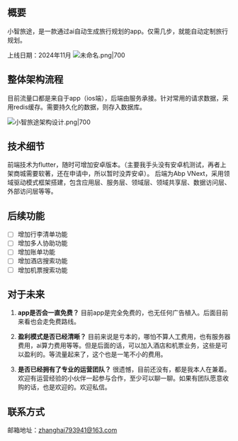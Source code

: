 ## 概要

 小智旅途，是一款通过ai自动生成旅行规划的app。仅需几步，就能自动定制旅行规划。
 
 上线日期：2024年11月
![未命名.png|700](https://hz-drawing.oss-cn-hangzhou.aliyuncs.com/markdown/20241113/%E6%9C%AA%E5%91%BD%E5%90%8D-5acc20.png)

## 整体架构流程

目前流量口都是来自于app（ios端），后端由服务承接。针对常用的请求数据，采用redis缓存。需要持久化的数据，则存入数据库。

![小智旅途架构设计.png|700](https://hz-drawing.oss-cn-hangzhou.aliyuncs.com/markdown/20241113/%E5%B0%8F%E6%99%BA%E6%97%85%E9%80%94%E6%9E%B6%E6%9E%84%E8%AE%BE%E8%AE%A1-95a015.png)


## 技术细节

前端技术为flutter，随时可增加安卓版本。（主要我手头没有安卓机测试，再者上架商城需要软著，还在申请中，所以暂时没弄安卓）。
后端为Abp VNext，采用领域驱动模式框架搭建，包含应用层、服务层、领域层、领域共享层、数据访问层、外部访问层等等。

## 后续功能

 - [ ] 增加行李清单功能
 - [ ] 增加多人协助功能
 - [ ] 增加账单功能
 - [ ] 增加酒店搜索功能
 - [ ] 增加机票搜索功能

## 对于未来

 1. **app是否会一直免费？**
 目前app是完全免费的，也无任何广告植入。后面目前来看也会走免费路线。
 
2. **盈利模式是否已经清晰？**
目前来说是亏本的，哪怕不算人工费用，也有服务器费用，ai算力费用等等。但是后面的话，可以加入酒店和机票业务，这些是可以盈利的。等流量起来了，这个也是一笔不小的费用。

3. **是否已经拥有了专业的运营团队？**
很遗憾，目前还没有，都是我本人在兼着。欢迎有运营经验的小伙伴一起参与合作，至少可以聊一聊。如果有团队愿意收购的话，也是欢迎的。欢迎私信。

## 联系方式
邮箱地址：zhanghai793941@163.com
